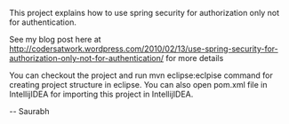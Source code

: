 This project explains how to use spring security for authorization only not for authentication.

See my blog post here at http://codersatwork.wordpress.com/2010/02/13/use-spring-security-for-authorization-only-not-for-authentication/ for more details

You can checkout the project and run mvn eclipse:eclpise command for creating project structure in eclipse. You can also open pom.xml file in IntellijIDEA for importing this project in IntellijIDEA.

--
Saurabh